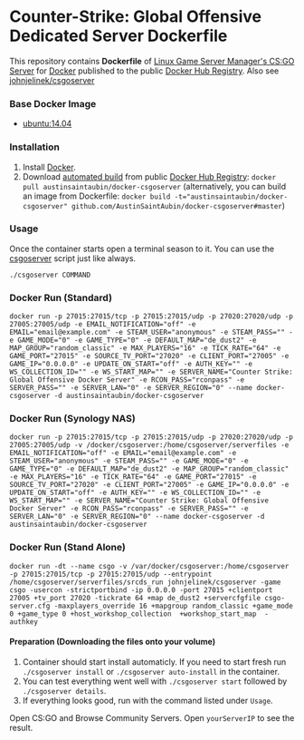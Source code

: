 # Counter-Strike: Global Offensive Dedicated Server Dockerfile
This repository contains **Dockerfile** of [Linux Game Server Manager's CS:GO Server](http://gameservermanagers.com/lgsm/csgoserver/) for [Docker](https://www.docker.com/) published to the public [Docker Hub Registry](https://registry.hub.docker.com/).
Also see [johnjelinek/csgoserver](https://registry.hub.docker.com/u/johnjelinek/csgoserver/)

### Base Docker Image
* [ubuntu:14.04](https://hub.docker.com/_/ubuntu/)

### Installation
1. Install [Docker](https://www.docker.com/).
2. Download [automated build](https://registry.hub.docker.com/u/johnjelinek/csgoserver/) from public [Docker Hub Registry](https://registry.hub.docker.com/): `docker pull austinsaintaubin/docker-csgoserver`
   (alternatively, you can build an image from Dockerfile: `docker build -t="austinsaintaubin/docker-csgoserver" github.com/AustinSaintAubin/docker-csgoserver#master`)

### Usage
Once the container starts open a terminal season to it.
You can use the [csgoserver](https://github.com/dgibbs64/linuxgsm/tree/master/CounterStrikeGlobalOffensive) script just like always.
```
./csgoserver COMMAND
```

### Docker Run (Standard)
```
docker run -p 27015:27015/tcp -p 27015:27015/udp -p 27020:27020/udp -p 27005:27005/udp -e EMAIL_NOTIFICATION="off" -e EMAIL="email@example.com" -e STEAM_USER="anonymous" -e STEAM_PASS="" -e GAME_MODE="0" -e GAME_TYPE="0" -e DEFAULT_MAP="de_dust2" -e MAP_GROUP="random_classic" -e MAX_PLAYERS="16" -e TICK_RATE="64" -e GAME_PORT="27015" -e SOURCE_TV_PORT="27020" -e CLIENT_PORT="27005" -e GAME_IP="0.0.0.0" -e UPDATE_ON_START="off" -e AUTH_KEY="" -e WS_COLLECTION_ID="" -e WS_START_MAP="" -e SERVER_NAME="Counter Strike: Global Offensive Docker Server" -e RCON_PASS="rconpass" -e SERVER_PASS="" -e SERVER_LAN="0" -e SERVER_REGION="0" --name docker-csgoserver -d austinsaintaubin/docker-csgoserver
```

### Docker Run (Synology NAS)
```
docker run -p 27015:27015/tcp -p 27015:27015/udp -p 27020:27020/udp -p 27005:27005/udp -v /docker/csgoserver:/home/csgoserver/serverfiles -e EMAIL_NOTIFICATION="off" -e EMAIL="email@example.com" -e STEAM_USER="anonymous" -e STEAM_PASS="" -e GAME_MODE="0" -e GAME_TYPE="0" -e DEFAULT_MAP="de_dust2" -e MAP_GROUP="random_classic" -e MAX_PLAYERS="16" -e TICK_RATE="64" -e GAME_PORT="27015" -e SOURCE_TV_PORT="27020" -e CLIENT_PORT="27005" -e GAME_IP="0.0.0.0" -e UPDATE_ON_START="off" -e AUTH_KEY="" -e WS_COLLECTION_ID="" -e WS_START_MAP="" -e SERVER_NAME="Counter Strike: Global Offensive Docker Server" -e RCON_PASS="rconpass" -e SERVER_PASS="" -e SERVER_LAN="0" -e SERVER_REGION="0" --name docker-csgoserver -d austinsaintaubin/docker-csgoserver
```

### Docker Run (Stand Alone)
```
docker run -dt --name csgo -v /var/docker/csgoserver:/home/csgoserver -p 27015:27015/tcp -p 27015:27015/udp --entrypoint /home/csgoserver/serverfiles/srcds_run johnjelinek/csgoserver -game csgo -usercon -strictportbind -ip 0.0.0.0 -port 27015 +clientport 27005 +tv_port 27020 -tickrate 64 +map de_dust2 +servercfgfile csgo-server.cfg -maxplayers_override 16 +mapgroup random_classic +game_mode 0 +game_type 0 +host_workshop_collection  +workshop_start_map  -authkey
```

#### Preparation (Downloading the files onto your volume)
  1. Container should start install automaticly. If you need to start fresh run `./csgoserver install` or `./csgoserver auto-install` in the container.
  4. You can test everything went well with `./csgoserver start` followed by `./csgoserver details`.
  5. If everything looks good, run with the command listed under `Usage`.

Open CS:GO and Browse Community Servers. Open `yourServerIP` to see the result.